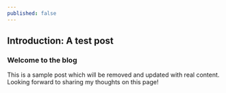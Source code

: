 ```yaml
---
published: false
---
```

## Introduction: A test post

### Welcome to the blog

This is a sample post which will be removed and updated with real content. Looking forward to sharing my thoughts on this page!